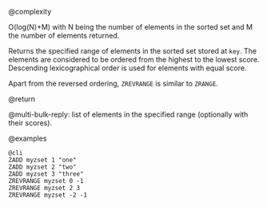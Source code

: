 @complexity

O(log(N)+M) with N being the number of elements in the
sorted set and M the number of elements returned.

Returns the specified range of elements in the sorted set stored at `key`. The
elements are considered to be ordered from the highest to the lowest score.
Descending lexicographical order is used for elements with equal score.

Apart from the reversed ordering, `ZREVRANGE` is similar to `ZRANGE`.

@return

@multi-bulk-reply: list of elements in the specified range (optionally with
their scores).

@examples

    @cli
    ZADD myzset 1 "one"
    ZADD myzset 2 "two"
    ZADD myzset 3 "three"
    ZREVRANGE myzset 0 -1
    ZREVRANGE myzset 2 3
    ZREVRANGE myzset -2 -1

